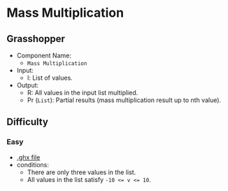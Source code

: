 # Mass Multiplication

## Grasshopper

- Component Name:
    - `Mass Multiplication`
- Input:
    - l: List of values.
- Output:
    - R: All values in the input list multiplied.
    - Pr (`List`): Partial results (mass multiplication result up to nth value).

## Difficulty

### Easy

- [.ghx file](../../problems/mass_multiplication_easy.ghx)
- conditions:
    - There are only three values in the list.
    - All values in the list satisfy `-10 <= v <= 10`.
